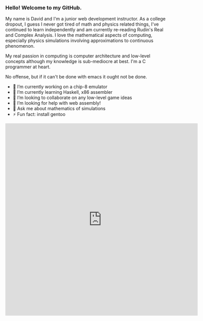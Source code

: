 ### Hello! Welcome to my GitHub.
My name is David and I'm a junior web development instructor. As a college dropout, I guess I never got tired of math and physics related things, I've continued to learn independently and am currently re-reading Rudin's Real and Complex Analysis. I love the mathematical aspects of computing, especially physics simulations involving approximations to continuous phenomenon.

My real passion in computing is computer architecture and low-level concepts although my knowledge is sub-mediocre at best. I'm a C programmer at heart.

No offense, but if it can't be done with emacs it ought not be done.

- 🔭 I’m currently working on a chip-8 emulator
- 🌱 I’m currently learning Haskell, x86 assembler
- 👯 I’m looking to collaborate on any low-level game ideas
- 🤔 I’m looking for help with web assembly!
- 💬 Ask me about mathematics of simulations
- ⚡ Fun fact: install gentoo

<iframe width="600" height="600" src="https://ionicabizau.github.io/github-profile-languages/api.html?9ziggy9" frameborder="0"></iframe>
<!--
**9ziggy9/9ziggy9** is a ✨ _special_ ✨ repository because its `README.md` (this file) appears on your GitHub profile.

Here are some ideas to get you started:
-->
